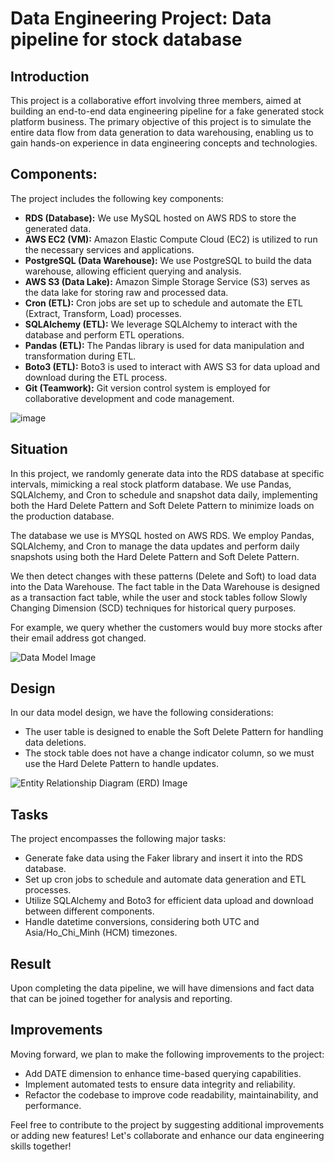 # Data Engineering Project: Data pipeline for stock database

## Introduction
This project is a collaborative effort involving three members, aimed at building an end-to-end data engineering pipeline for a fake generated stock platform business. The primary objective of this project is to simulate the entire data flow from data generation to data warehousing, enabling us to gain hands-on experience in data engineering concepts and technologies.

## Components:
The project includes the following key components:
- **RDS (Database):** We use MySQL hosted on AWS RDS to store the generated data.
- **AWS EC2 (VM):** Amazon Elastic Compute Cloud (EC2) is utilized to run the necessary services and applications.
- **PostgreSQL (Data Warehouse):** We use PostgreSQL to build the data warehouse, allowing efficient querying and analysis.
- **AWS S3 (Data Lake):** Amazon Simple Storage Service (S3) serves as the data lake for storing raw and processed data.
- **Cron (ETL):** Cron jobs are set up to schedule and automate the ETL (Extract, Transform, Load) processes.
- **SQLAlchemy (ETL):** We leverage SQLAlchemy to interact with the database and perform ETL operations.
- **Pandas (ETL):** The Pandas library is used for data manipulation and transformation during ETL.
- **Boto3 (ETL):** Boto3 is used to interact with AWS S3 for data upload and download during the ETL process.
- **Git (Teamwork):** Git version control system is employed for collaborative development and code management.

![image](https://github.com/hoanguyen071710/glorious-data-pipeline/assets/76463109/6da3f442-2dd4-4437-bb01-7f9ae40c5366)


## Situation
In this project, we randomly generate data into the RDS database at specific intervals, mimicking a real stock platform database. We use Pandas, SQLAlchemy, and Cron to schedule and snapshot data daily, implementing both the Hard Delete Pattern and Soft Delete Pattern to minimize loads on the production database.

The database we use is MYSQL hosted on AWS RDS. We employ Pandas, SQLAlchemy, and Cron to manage the data updates and perform daily snapshots using both the Hard Delete Pattern and Soft Delete Pattern.

We then detect changes with these patterns (Delete and Soft) to load data into the Data Warehouse. The fact table in the Data Warehouse is designed as a transaction fact table, while the user and stock tables follow Slowly Changing Dimension (SCD) techniques for historical query purposes.

For example, we query whether the customers would buy more stocks after their email address got changed.

![Data Model Image](path/to/your/datamodelimage.png)

## Design
In our data model design, we have the following considerations:
- The user table is designed to enable the Soft Delete Pattern for handling data deletions.
- The stock table does not have a change indicator column, so we must use the Hard Delete Pattern to handle updates.

![Entity Relationship Diagram (ERD) Image](path/to/your/erdimage.png)

## Tasks
The project encompasses the following major tasks:
- Generate fake data using the Faker library and insert it into the RDS database.
- Set up cron jobs to schedule and automate data generation and ETL processes.
- Utilize SQLAlchemy and Boto3 for efficient data upload and download between different components.
- Handle datetime conversions, considering both UTC and Asia/Ho_Chi_Minh (HCM) timezones.

## Result
Upon completing the data pipeline, we will have dimensions and fact data that can be joined together for analysis and reporting.

## Improvements
Moving forward, we plan to make the following improvements to the project:
- Add DATE dimension to enhance time-based querying capabilities.
- Implement automated tests to ensure data integrity and reliability.
- Refactor the codebase to improve code readability, maintainability, and performance.

Feel free to contribute to the project by suggesting additional improvements or adding new features! Let's collaborate and enhance our data engineering skills together!
